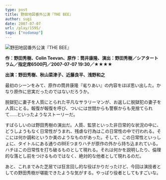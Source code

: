 ```yaml
---
type: post
title: 野田地図番外公演『THE BEE』
author: sugi
date: 2007-07-07
url: /play/1595/
tags: ["nodamap"]
---
```

<img src="/images/play/20070707.jpg" alt="野田地図番外公演『THE BEE』" class="alignleft" />

**作：野田秀樹、Colin Teevan、原作：筒井康隆、演出：野田秀樹／シアタートラム／指定席6500円／2007-07-07 19:30／★★★★**

**出演：野田秀樹、秋山菜津子、近藤良平、浅野和之**

最初のシーンをみて、原作の筒井康隆『毟りあい』の内容をほぼ思い出した。かなり原作に忠実だったのではないだろうか。

脱獄犯に妻子を人質にとられた平凡なサラリーマンが、お返しに脱獄犯の妻子を人質にとる。報復が報復を呼び、ついには世間からも警察からも見捨てられて......といったようなストーリーだ。

すばらしいのは野田秀樹の演出だ。人質、監禁といった非日常的な状況の中に、どうしようもなく日常性がうまれ、残虐な行為はこの日常性の中で行われる。そこには何か調和というか美のようなものがあった。そして、この日常性といっしょに、タイトルにある通りのBEEつまりハチが原作の外から持ち込まれている。ハチはこの日常性を打ち破るものとして現れる。それは何かを説明したり、倫理的な落とし前をつけるものではなく、絶対的な他者として現れるのだ。

あと、これまでみた芝居では狂言回し的な役ばかりだったけど、今回は演技者としての野田秀樹が堪能できたような気がする。やっぱり役者としてもすごいな。
